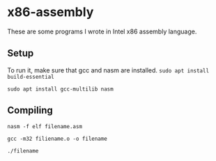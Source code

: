 # x86-assembly

These are some programs I wrote in Intel x86 assembly language.

## Setup
To run it, make sure that gcc and nasm are installed. 
`sudo apt install build-essential`


`sudo apt install gcc-multilib nasm`

## Compiling

`nasm -f elf filename.asm`


`gcc -m32 filiename.o -o filename`


`./filename`

